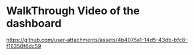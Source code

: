 # WalkThrough Video of the dashboard



https://github.com/user-attachments/assets/4b4075a1-14d5-43db-bfc8-f16350f6dc59

